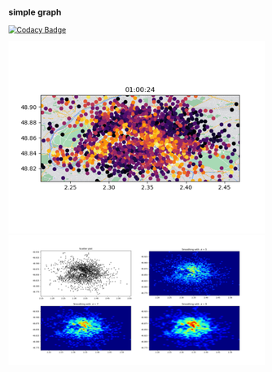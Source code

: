 ### simple graph 

[![Codacy Badge](https://api.codacy.com/project/badge/Grade/877b8e96493a473890dc3e53fb68a577)](https://app.codacy.com/gh/felop/velibAnalysis?utm_source=github.com&utm_medium=referral&utm_content=felop/velibAnalysis&utm_campaign=Badge_Grade_Settings)

![](pics/TerminalOccupancies.png)
![](pics/heatmaps.png)
